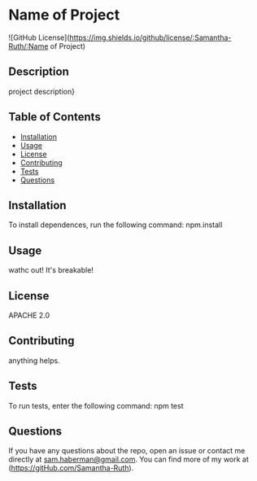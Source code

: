 
  # Name of Project
![GitHub License](https://img.shields.io/github/license/:Samantha-Ruth/:Name of Project)
## Description
project description}

## Table of Contents
* [Installation](#installation)
* [Usage](#usage)    
* [License](#license)
* [Contributing](#contributing)
* [Tests](#tests)
* [Questions](#questions)


## Installation
To install dependences, run the following command: npm.install


## Usage
wathc out!  It's breakable!


## License
APACHE 2.0


## Contributing
anything helps.


## Tests
To run tests, enter the following command: npm test


## Questions 
If you have any questions about the repo, open an issue or contact me directly at sam.haberman@gmail.com.  You can find more of my work at (https://gitHub.com/Samantha-Ruth).
